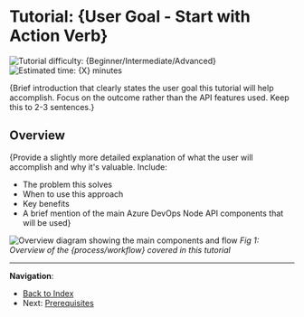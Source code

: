 # Tutorial: {User Goal - Start with Action Verb}

![Tutorial difficulty: {Beginner/Intermediate/Advanced}](https://img.shields.io/badge/Level-{Beginner}-green)
![Estimated time: {X} minutes](https://img.shields.io/badge/Time-{15}%20minutes-blue)

{Brief introduction that clearly states the user goal this tutorial will help accomplish. Focus on the outcome rather than the API features used. Keep this to 2-3 sentences.}

## Overview

{Provide a slightly more detailed explanation of what the user will accomplish and why it's valuable. Include:
- The problem this solves
- When to use this approach
- Key benefits
- A brief mention of the main Azure DevOps Node API components that will be used}

![Overview diagram showing the main components and flow](path/to/overview-diagram.png)
*Fig 1: Overview of the {process/workflow} covered in this tutorial*

---

**Navigation**:
- [Back to Index](../index.md)
- Next: [Prerequisites](./02-prerequisites.md) 